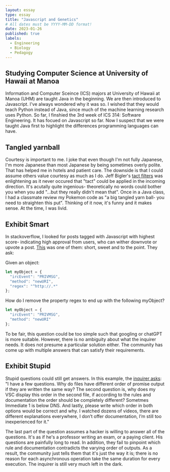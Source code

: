```yaml
---
layout: essay
type: essay
title: "Javascript and Genetics"
# All dates must be YYYY-MM-DD format!
date: 2023-01-26
published: true
labels:
  - Engineering
  - Biology
  - Pedagogy 
---
```




## Studying Computer Science at University of Hawaii at Manoa 

Information and Computer Sceince (ICS) majors at University of Hawaii at Manoa (UHM) are taught Java in the beginning. We are then introduced to Javascript. I've always wondered why it was so. I wished that they would teach Python instead of Java, since much of the machine learning research uses Python. So far, I finshied the 3rd week of ICS 314: Software Engineering. It has focued on Javascript so far. Now I suspect that we were taught Java first to highlight the differences programming languages can have. 

## Tangled yarnball 

Courtesy is important to me. I joke that even though I'm not fully Japanese, I'm more Japanese than most Japanese by being sometimes overly polite.  That has helped me in hotels and patient care. The  downside is that I could assume others value courtesy as much as I do.  Jeff Bigler's [tact filters](https://www.mit.edu/~jcb/tact.html) was enlightening as it never occured that "tact" could be applied in the incoming direction. It's acutally quite ingenious- theoretically no words could bother you when you add "...but they really didn't mean that".  Once in a Java class, I had a classmate review my Pokemon code as "a big tangled yarn ball- you need to straighten this put". Thinking of it now, it's funny and it makes sense. At the time, I was livid. 

## Exhibit Smart 

In stackoverflow, I looked for posts tagged with Javascript with highest score- indicating high approval from users, who can wither downvote or upvote a post. [This](https://stackoverflow.com/questions/208105/how-do-i-remove-a-property-from-a-javascript-object) was one of them: short, sweet and to the point. They ask:


Given an object:

```javascript
let myObject = {
  "ircEvent": "PRIVMSG",
  "method": "newURI",
  "regex": "^http://.*"
};
```
How do I remove the property regex to end up with the following myObject?
```javascript
let myObject = {
  "ircEvent": "PRIVMSG",
  "method": "newURI"
};
```
To be fair, this question could be too simple such that googling or chatGPT is more suitable. However, there is no ambiguity about what the inquirer needs. It does not presume a particular solution either. The community has come up with multiple answers that can satisfy their requirements. 



## Exhibit Stupid

Stupid questions could still get answers. In this example, the [inquirer asks](https://stackoverflow.com/questions/77883878/different-outputs-in-node-event-loop): "I have a few questions. Why do files have different order of promise output if they are written the same way? The second question is, why does my VSC display this order in the second file, if according to the rules and documentation the order should be completely different? Sometmes Immediate 1 is below DNS. And lastly, please write which order in both options would be correct and why. I watched dozens of videos, there are different explanations everywhere, I don’t offer documentation, I’m still too inexperienced for it." 


The last part of the question assumes a hacker is willing to answer all of the questions. It's as if he's a professor writing an exam, or a paying client. His questions are painfully long to read. In addition, they fail to pinpoint which rule and documentation contradicts the varying order of outputs. As a result, the community just tells them that it's just the way it is; there is no reason for each asynchronous operation take the same duration for every execution. The inquirer is still very much left in the dark.  

